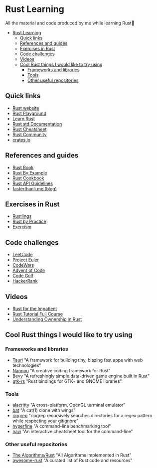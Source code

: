 # Rust Learning

All the material and code produced by me while learning Rust🦀

- [Rust Learning](#rust-learning)
  - [Quick links](#quick-links)
  - [References and guides](#references-and-guides)
  - [Exercises in Rust](#exercises-in-rust)
  - [Code challenges](#code-challenges)
  - [Videos](#videos)
  - [Cool Rust things I would like to try using](#cool-rust-things-i-would-like-to-try-using)
    - [Frameworks and libraries](#frameworks-and-libraries)
    - [Tools](#tools)
    - [Other useful repositories](#other-useful-repositories)

## Quick links

- [Rust website](https://www.rust-lang.org/)
- [Rust Playground](https://play.rust-lang.org/)
- [Learn Rust](https://www.rust-lang.org/learn)
- [Rust std Documentation](https://doc.rust-lang.org/std/index.html)
- [Rust Cheatsheet](https://cheats.rs/)
- [Rust Community](https://www.rust-lang.org/community)
- [crates.io](https://crates.io/)

## References and guides

- [Rust Book](https://doc.rust-lang.org/book/)
- [Rust By Example](https://doc.rust-lang.org/rust-by-example/)
- [Rust Cookbook](https://rust-lang-nursery.github.io/rust-cookbook/)
- [Rust API Guidelines](https://rust-lang-nursery.github.io/api-guidelines/)
- [fasterthanli.me (blog)](https://fasterthanli.me/tags/rust)

## Exercises in Rust

- [Rustlings](https://github.com/rust-lang/rustlings/)
- [Rust by Practice](https://practice.rs/why-exercise.html)
- [Exercism](https://exercism.io/tracks/rust)

## Code challenges

- [LeetCode](https://leetcode.com/)
- [Project Euler](https://projecteuler.net/)
- [CodeWars](https://www.codewars.com/)
- [Advent of Code](https://adventofcode.com/)
- [Code Golf](https://code.golf/)
- [HackerRank](https://www.hackerrank.com/)

## Videos

- [Rust for the Impatient](https://www.youtube.com/watch?v=br3GIIQeefY)
- [Rust Tutorial Full Course](https://www.youtube.com/watch?v=ygL_xcavzQ4)
- [Understanding Ownership in Rust](https://www.youtube.com/watch?v=VFIOSWy93H0)

## Cool Rust things I would like to try using

### Frameworks and libraries

- [Tauri](https://tauri.app/) "A framework for building tiny, blazing fast apps with web technologies"
- [Nannou](https://nannou.cc/) "A creative coding framework for Rust"
- [Bevy](https://bevyengine.org/) "A refreshingly simple data-driven game engine built in Rust"
- [gtk-rs](https://gtk-rs.org/) "Rust bindings for GTK+ and GNOME libraries"

### Tools

- [alacritty](https://github.com/alacritty/alacritty) "A cross-platform, OpenGL terminal emulator"
- [bat](https://github.com/sharkdp/bat) "A cat(1) clone with wings"
- [ripgrep](https://github.com/BurntSushi/ripgrep) "ripgrep recursively searches directories for a regex pattern while respecting your gitignore"
- [hyperfine](https://github.com/sharkdp/hyperfine) "A command-line benchmarking tool"
- [navi](https://github.com/denisidoro/navi) "An interactive cheatsheet tool for the command-line"

### Other useful repositories

- [The Algorithms/Rust](https://github.com/TheAlgorithms/Rust) "All Algorithms implemented in Rust"
- [awesome-rust](https://github.com/rust-unofficial/awesome-rust) "A curated list of Rust code and resources"
